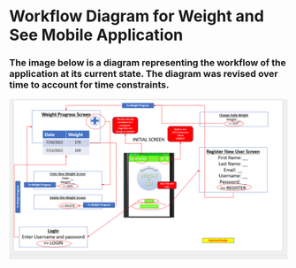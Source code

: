 # Workflow Diagram for Weight and See Mobile Application
### The image below is a diagram representing the workflow of the application at its current state. The diagram was revised over time to account for time constraints.

![Workflow Image](assets/Updated_workflow_LBrooks.PNG)
